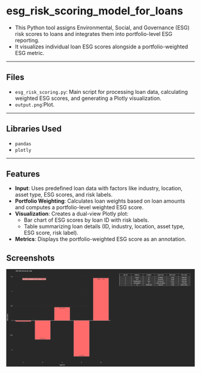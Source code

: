 # esg_risk_scoring_model_for_loans

- This Python tool assigns Environmental, Social, and Governance (ESG) risk scores to loans and integrates them into portfolio-level ESG reporting.
- It visualizes individual loan ESG scores alongside a portfolio-weighted ESG metric.

---

## Files
- `esg_risk_scoring.py`: Main script for processing loan data, calculating weighted ESG scores, and generating a Plotly visualization.
- `output.png`:Plot.

---

## Libraries Used
- `pandas`
- `plotly`

---

## Features
- **Input**: Uses predefined loan data with factors like industry, location, asset type, ESG scores, and risk labels.
- **Portfolio Weighting**: Calculates loan weights based on loan amounts and computes a portfolio-level weighted ESG score.
- **Visualization**: Creates a dual-view Plotly plot:
  - Bar chart of ESG scores by loan ID with risk labels.
  - Table summarizing loan details (ID, industry, location, asset type, ESG score, risk label).
- **Metrics**: Displays the portfolio-weighted ESG score as an annotation.

## Screenshots
![output](output.png)

